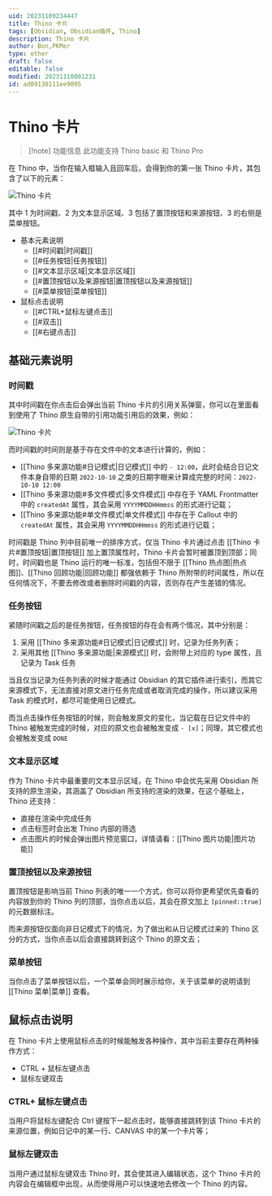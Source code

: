 ```yaml
---
uid: 20231109234447
title: Thino 卡片
tags: [Obsidian, Obsidian插件, Thino]
description: Thino 卡片
author: Bon,PKMer
type: other
draft: false
editable: false
modified: 20231110001231
id: ad09130111ee9095
---
```


# Thino 卡片

> [!note] 功能信息
> 此功能支持 Thino basic 和 Thino Pro

在 Thino 中，当你在输入框输入且回车后，会得到你的第一张 Thino 卡片，其包含了以下的元素：

![Thino 卡片](https://cdn.pkmer.cn/images/Pasted%20image%2020231108232203.png!pkmer)

其中 1 为时间戳、2 为文本显示区域、3 包括了置顶按钮和来源按钮、3 的右侧是菜单按钮。

- 基本元素说明
    - [[#时间戳|时间戳]]
    - [[#任务按钮|任务按钮]]
    - [[#文本显示区域|文本显示区域]]
    - [[#置顶按钮以及来源按钮|置顶按钮以及来源按钮]]
    - [[#菜单按钮|菜单按钮]]
- 鼠标点击说明
    - [[#CTRL+鼠标左键点击]]
    - [[#双击]]
    - [[#右键点击]]

## 基础元素说明

### 时间戳

其中时间戳在你点击后会弹出当前 Thino 卡片的引用关系弹窗，你可以在里面看到使用了 Thino 原生自带的引用功能引用后的效果，例如：

![Thino 卡片](https://cdn.pkmer.cn/images/Pasted%20image%2020231108232227.png!pkmer)

而时间戳的时间则是基于存在文件中的文本进行计算的，例如：

- [[Thino 多来源功能#日记模式|日记模式]] 中的 `- 12:00`，此时会结合日记文件本身自带的日期 `2022-10-10` 之类的日期字眼来计算成完整的时间：`2022-10-10 12:00`
- [[Thino 多来源功能#多文件模式|多文件模式]] 中存在于 YAML Frontmatter 中的 `createdAt` 属性，其会采用 `YYYYMMDDHHmmss` 的形式进行记载；
- [[Thino 多来源功能#单文件模式|单文件模式]] 中存在于 Callout 中的 `createdAt` 属性，其会采用 `YYYYMMDDHHmmss` 的形式进行记载；

时间戳是 Thino 列中目前唯一的排序方式，仅当 Thino 卡片通过点击 [[Thino 卡片#置顶按钮|置顶按钮]] 加上置顶属性时，Thino 卡片会暂时被置顶到顶部；同时，时间戳也是 Thino 运行的唯一标准，包括但不限于 [[Thino 热点图|热点图]]、[[Thino 回顾功能|回顾功能]] 都强依赖于 Thino 所附带的时间属性，所以在任何情况下，不要去修改或者删除时间戳的内容，否则存在产生差错的情况。

### 任务按钮

紧随时间戳之后的是任务按钮，任务按钮的存在会有两个情况，其中分别是：

1. 采用 [[Thino 多来源功能#日记模式|日记模式]] 时，记录为任务列表；
2. 采用其他 [[Thino 多来源功能|来源模式]] 时，会附带上对应的 type 属性，且记录为 Task 任务

当且仅当记录为任务列表的时候才能通过 Obsidian 的其它插件进行索引，而其它来源模式下，无法直接对原文进行任务完成或者取消完成的操作，所以建议采用 Task 的模式时，都尽可能使用日记模式。

而当点击操作任务按钮的时候，则会触发原文的变化，当记载在日记文件中的 Thino 被触发完成的时候，对应的原文也会被触发变成 `- [x]`；同理，其它模式也会被触发变成 `DONE`

### 文本显示区域

作为 Thino 卡片中最重要的文本显示区域，在 Thino 中会优先采用 Obsidian 所支持的原生渲染，其涵盖了 Obsidian 所支持的渲染的效果，在这个基础上，Thino 还支持：

- 直接在渲染中完成任务
- 点击标签时会出发 Thino 内部的筛选
- 点击图片的时候会弹出图片预览窗口，详情请看：[[Thino 图片功能|图片功能]]

### 置顶按钮以及来源按钮

置顶按钮是影响当前 Thino 列表的唯一一个方式，你可以将你更希望优先查看的内容放到你的 Thino 列的顶部，当你点击以后，其会在原文加上 `[pinned::true]` 的元数据标注。

而来源按钮仅面向非日记模式下的情况，为了做出和从日记模式过来的 Thino 区分的方式，当你点击以后会直接跳转到这个 Thino 的原文去；

### 菜单按钮

当你点击了菜单按钮以后，一个菜单会同时展示给你，关于该菜单的说明请到 [[Thino 菜单|菜单]] 查看。

## 鼠标点击说明

在 Thino 卡片上使用鼠标点击的时候能触发各种操作，其中当前主要存在两种操作方式：

- CTRL + 鼠标左键点击
- 鼠标左键双击

### CTRL+ 鼠标左键点击

当用户将鼠标左键配合 Ctrl 键按下一起点击时，能够直接跳转到该 Thino 卡片的来源位置，例如日记中的某一行、CANVAS 中的某一个卡片等；

### 鼠标左键双击

当用户通过鼠标左键双击 Thino 时，其会使其进入编辑状态，这个 Thino 卡片的内容会在编辑框中出现，从而使得用户可以快速地去修改一个 Thino 的内容。
